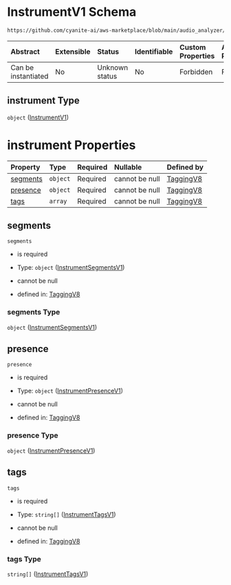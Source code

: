 # InstrumentV1 Schema

```txt
https://github.com/cyanite-ai/aws-marketplace/blob/main/audio_analyzer/schemes/marketplace_v1/schema/TaggingV8.schema.json#/properties/instrument
```



| Abstract            | Extensible | Status         | Identifiable | Custom Properties | Additional Properties | Access Restrictions | Defined In                                                                     |
| :------------------ | :--------- | :------------- | :----------- | :---------------- | :-------------------- | :------------------ | :----------------------------------------------------------------------------- |
| Can be instantiated | No         | Unknown status | No           | Forbidden         | Forbidden             | none                | [TaggingV8.schema.json\*](../out/TaggingV8.schema.json "open original schema") |

## instrument Type

`object` ([InstrumentV1](taggingv8-defs-instrumentv1.md))

# instrument Properties

| Property              | Type     | Required | Nullable       | Defined by                                                                                                                                                                                                                   |
| :-------------------- | :------- | :------- | :------------- | :--------------------------------------------------------------------------------------------------------------------------------------------------------------------------------------------------------------------------- |
| [segments](#segments) | `object` | Required | cannot be null | [TaggingV8](taggingv8-defs-instrumentsegmentsv1.md "https://github.com/cyanite-ai/aws-marketplace/blob/main/audio_analyzer/schemes/marketplace_v1/schema/TaggingV8.schema.json#/$defs/InstrumentV1/properties/segments")     |
| [presence](#presence) | `object` | Required | cannot be null | [TaggingV8](taggingv8-defs-instrumentpresencev1.md "https://github.com/cyanite-ai/aws-marketplace/blob/main/audio_analyzer/schemes/marketplace_v1/schema/TaggingV8.schema.json#/$defs/InstrumentV1/properties/presence")     |
| [tags](#tags)         | `array`  | Required | cannot be null | [TaggingV8](taggingv8-defs-instrumentv1-properties-tags.md "https://github.com/cyanite-ai/aws-marketplace/blob/main/audio_analyzer/schemes/marketplace_v1/schema/TaggingV8.schema.json#/$defs/InstrumentV1/properties/tags") |

## segments



`segments`

* is required

* Type: `object` ([InstrumentSegmentsV1](taggingv8-defs-instrumentsegmentsv1.md))

* cannot be null

* defined in: [TaggingV8](taggingv8-defs-instrumentsegmentsv1.md "https://github.com/cyanite-ai/aws-marketplace/blob/main/audio_analyzer/schemes/marketplace_v1/schema/TaggingV8.schema.json#/$defs/InstrumentV1/properties/segments")

### segments Type

`object` ([InstrumentSegmentsV1](taggingv8-defs-instrumentsegmentsv1.md))

## presence



`presence`

* is required

* Type: `object` ([InstrumentPresenceV1](taggingv8-defs-instrumentpresencev1.md))

* cannot be null

* defined in: [TaggingV8](taggingv8-defs-instrumentpresencev1.md "https://github.com/cyanite-ai/aws-marketplace/blob/main/audio_analyzer/schemes/marketplace_v1/schema/TaggingV8.schema.json#/$defs/InstrumentV1/properties/presence")

### presence Type

`object` ([InstrumentPresenceV1](taggingv8-defs-instrumentpresencev1.md))

## tags



`tags`

* is required

* Type: `string[]` ([InstrumentTagsV1](taggingv8-defs-instrumenttagsv1.md))

* cannot be null

* defined in: [TaggingV8](taggingv8-defs-instrumentv1-properties-tags.md "https://github.com/cyanite-ai/aws-marketplace/blob/main/audio_analyzer/schemes/marketplace_v1/schema/TaggingV8.schema.json#/$defs/InstrumentV1/properties/tags")

### tags Type

`string[]` ([InstrumentTagsV1](taggingv8-defs-instrumenttagsv1.md))
